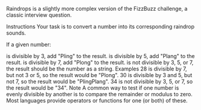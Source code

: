 
Raindrops is a slightly more complex version of the FizzBuzz challenge, a classic interview question.

Instructions
Your task is to convert a number into its corresponding raindrop sounds.

If a given number:

is divisible by 3, add "Pling" to the result.
is divisible by 5, add "Plang" to the result.
is divisible by 7, add "Plong" to the result.
is not divisible by 3, 5, or 7, the result should be the number as a string.
Examples
28 is divisible by 7, but not 3 or 5, so the result would be "Plong".
30 is divisible by 3 and 5, but not 7, so the result would be "PlingPlang".
34 is not divisible by 3, 5, or 7, so the result would be "34".
Note
A common way to test if one number is evenly divisible by another is to compare the remainder or modulus to zero. Most languages provide operators or functions for one (or both) of these.


